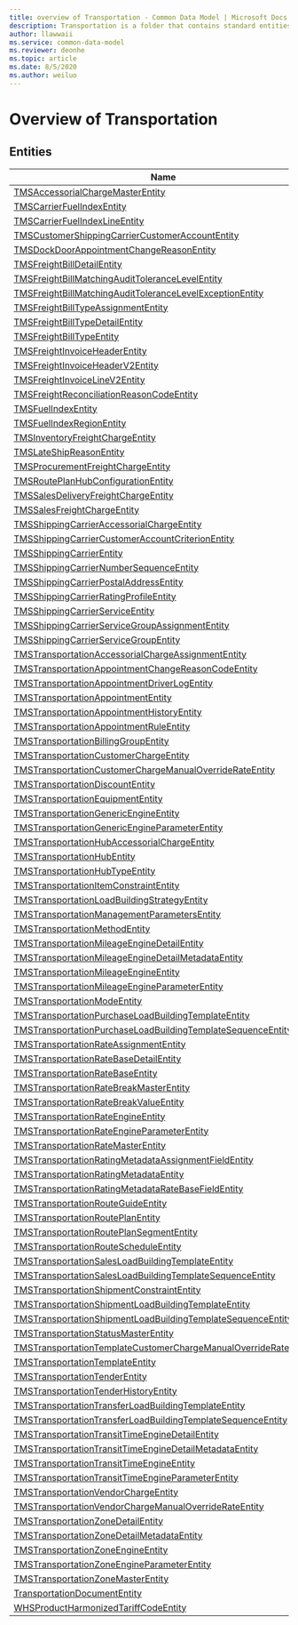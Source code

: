 ```yaml
---
title: overview of Transportation - Common Data Model | Microsoft Docs
description: Transportation is a folder that contains standard entities related to the Common Data Model.
author: llawwaii
ms.service: common-data-model
ms.reviewer: deonhe
ms.topic: article
ms.date: 8/5/2020
ms.author: weiluo
---
```


# Overview of Transportation


## Entities

|Name|Description|
|---|---|
|[TMSAccessorialChargeMasterEntity](TMSAccessorialChargeMasterEntity.md)||
|[TMSCarrierFuelIndexEntity](TMSCarrierFuelIndexEntity.md)||
|[TMSCarrierFuelIndexLineEntity](TMSCarrierFuelIndexLineEntity.md)||
|[TMSCustomerShippingCarrierCustomerAccountEntity](TMSCustomerShippingCarrierCustomerAccountEntity.md)||
|[TMSDockDoorAppointmentChangeReasonEntity](TMSDockDoorAppointmentChangeReasonEntity.md)||
|[TMSFreightBillDetailEntity](TMSFreightBillDetailEntity.md)||
|[TMSFreightBillMatchingAuditToleranceLevelEntity](TMSFreightBillMatchingAuditToleranceLevelEntity.md)||
|[TMSFreightBillMatchingAuditToleranceLevelExceptionEntity](TMSFreightBillMatchingAuditToleranceLevelExceptionEntity.md)||
|[TMSFreightBillTypeAssignmentEntity](TMSFreightBillTypeAssignmentEntity.md)||
|[TMSFreightBillTypeDetailEntity](TMSFreightBillTypeDetailEntity.md)||
|[TMSFreightBillTypeEntity](TMSFreightBillTypeEntity.md)||
|[TMSFreightInvoiceHeaderEntity](TMSFreightInvoiceHeaderEntity.md)||
|[TMSFreightInvoiceHeaderV2Entity](TMSFreightInvoiceHeaderV2Entity.md)||
|[TMSFreightInvoiceLineV2Entity](TMSFreightInvoiceLineV2Entity.md)||
|[TMSFreightReconciliationReasonCodeEntity](TMSFreightReconciliationReasonCodeEntity.md)||
|[TMSFuelIndexEntity](TMSFuelIndexEntity.md)||
|[TMSFuelIndexRegionEntity](TMSFuelIndexRegionEntity.md)||
|[TMSInventoryFreightChargeEntity](TMSInventoryFreightChargeEntity.md)||
|[TMSLateShipReasonEntity](TMSLateShipReasonEntity.md)||
|[TMSProcurementFreightChargeEntity](TMSProcurementFreightChargeEntity.md)||
|[TMSRoutePlanHubConfigurationEntity](TMSRoutePlanHubConfigurationEntity.md)||
|[TMSSalesDeliveryFreightChargeEntity](TMSSalesDeliveryFreightChargeEntity.md)||
|[TMSSalesFreightChargeEntity](TMSSalesFreightChargeEntity.md)||
|[TMSShippingCarrierAccessorialChargeEntity](TMSShippingCarrierAccessorialChargeEntity.md)||
|[TMSShippingCarrierCustomerAccountCriterionEntity](TMSShippingCarrierCustomerAccountCriterionEntity.md)||
|[TMSShippingCarrierEntity](TMSShippingCarrierEntity.md)||
|[TMSShippingCarrierNumberSequenceEntity](TMSShippingCarrierNumberSequenceEntity.md)||
|[TMSShippingCarrierPostalAddressEntity](TMSShippingCarrierPostalAddressEntity.md)||
|[TMSShippingCarrierRatingProfileEntity](TMSShippingCarrierRatingProfileEntity.md)||
|[TMSShippingCarrierServiceEntity](TMSShippingCarrierServiceEntity.md)||
|[TMSShippingCarrierServiceGroupAssignmentEntity](TMSShippingCarrierServiceGroupAssignmentEntity.md)||
|[TMSShippingCarrierServiceGroupEntity](TMSShippingCarrierServiceGroupEntity.md)||
|[TMSTransportationAccessorialChargeAssignmentEntity](TMSTransportationAccessorialChargeAssignmentEntity.md)||
|[TMSTransportationAppointmentChangeReasonCodeEntity](TMSTransportationAppointmentChangeReasonCodeEntity.md)||
|[TMSTransportationAppointmentDriverLogEntity](TMSTransportationAppointmentDriverLogEntity.md)||
|[TMSTransportationAppointmentEntity](TMSTransportationAppointmentEntity.md)||
|[TMSTransportationAppointmentHistoryEntity](TMSTransportationAppointmentHistoryEntity.md)||
|[TMSTransportationAppointmentRuleEntity](TMSTransportationAppointmentRuleEntity.md)||
|[TMSTransportationBillingGroupEntity](TMSTransportationBillingGroupEntity.md)||
|[TMSTransportationCustomerChargeEntity](TMSTransportationCustomerChargeEntity.md)||
|[TMSTransportationCustomerChargeManualOverrideRateEntity](TMSTransportationCustomerChargeManualOverrideRateEntity.md)||
|[TMSTransportationDiscountEntity](TMSTransportationDiscountEntity.md)||
|[TMSTransportationEquipmentEntity](TMSTransportationEquipmentEntity.md)||
|[TMSTransportationGenericEngineEntity](TMSTransportationGenericEngineEntity.md)||
|[TMSTransportationGenericEngineParameterEntity](TMSTransportationGenericEngineParameterEntity.md)||
|[TMSTransportationHubAccessorialChargeEntity](TMSTransportationHubAccessorialChargeEntity.md)||
|[TMSTransportationHubEntity](TMSTransportationHubEntity.md)||
|[TMSTransportationHubTypeEntity](TMSTransportationHubTypeEntity.md)||
|[TMSTransportationItemConstraintEntity](TMSTransportationItemConstraintEntity.md)||
|[TMSTransportationLoadBuildingStrategyEntity](TMSTransportationLoadBuildingStrategyEntity.md)||
|[TMSTransportationManagementParametersEntity](TMSTransportationManagementParametersEntity.md)||
|[TMSTransportationMethodEntity](TMSTransportationMethodEntity.md)||
|[TMSTransportationMileageEngineDetailEntity](TMSTransportationMileageEngineDetailEntity.md)||
|[TMSTransportationMileageEngineDetailMetadataEntity](TMSTransportationMileageEngineDetailMetadataEntity.md)||
|[TMSTransportationMileageEngineEntity](TMSTransportationMileageEngineEntity.md)||
|[TMSTransportationMileageEngineParameterEntity](TMSTransportationMileageEngineParameterEntity.md)||
|[TMSTransportationModeEntity](TMSTransportationModeEntity.md)||
|[TMSTransportationPurchaseLoadBuildingTemplateEntity](TMSTransportationPurchaseLoadBuildingTemplateEntity.md)||
|[TMSTransportationPurchaseLoadBuildingTemplateSequenceEntity](TMSTransportationPurchaseLoadBuildingTemplateSequenceEntity.md)||
|[TMSTransportationRateAssignmentEntity](TMSTransportationRateAssignmentEntity.md)||
|[TMSTransportationRateBaseDetailEntity](TMSTransportationRateBaseDetailEntity.md)||
|[TMSTransportationRateBaseEntity](TMSTransportationRateBaseEntity.md)||
|[TMSTransportationRateBreakMasterEntity](TMSTransportationRateBreakMasterEntity.md)||
|[TMSTransportationRateBreakValueEntity](TMSTransportationRateBreakValueEntity.md)||
|[TMSTransportationRateEngineEntity](TMSTransportationRateEngineEntity.md)||
|[TMSTransportationRateEngineParameterEntity](TMSTransportationRateEngineParameterEntity.md)||
|[TMSTransportationRateMasterEntity](TMSTransportationRateMasterEntity.md)||
|[TMSTransportationRatingMetadataAssignmentFieldEntity](TMSTransportationRatingMetadataAssignmentFieldEntity.md)||
|[TMSTransportationRatingMetadataEntity](TMSTransportationRatingMetadataEntity.md)||
|[TMSTransportationRatingMetadataRateBaseFieldEntity](TMSTransportationRatingMetadataRateBaseFieldEntity.md)||
|[TMSTransportationRouteGuideEntity](TMSTransportationRouteGuideEntity.md)||
|[TMSTransportationRoutePlanEntity](TMSTransportationRoutePlanEntity.md)||
|[TMSTransportationRoutePlanSegmentEntity](TMSTransportationRoutePlanSegmentEntity.md)||
|[TMSTransportationRouteScheduleEntity](TMSTransportationRouteScheduleEntity.md)||
|[TMSTransportationSalesLoadBuildingTemplateEntity](TMSTransportationSalesLoadBuildingTemplateEntity.md)||
|[TMSTransportationSalesLoadBuildingTemplateSequenceEntity](TMSTransportationSalesLoadBuildingTemplateSequenceEntity.md)||
|[TMSTransportationShipmentConstraintEntity](TMSTransportationShipmentConstraintEntity.md)||
|[TMSTransportationShipmentLoadBuildingTemplateEntity](TMSTransportationShipmentLoadBuildingTemplateEntity.md)||
|[TMSTransportationShipmentLoadBuildingTemplateSequenceEntity](TMSTransportationShipmentLoadBuildingTemplateSequenceEntity.md)||
|[TMSTransportationStatusMasterEntity](TMSTransportationStatusMasterEntity.md)||
|[TMSTransportationTemplateCustomerChargeManualOverrideRateEntity](TMSTransportationTemplateCustomerChargeManualOverrideRateEntity.md)||
|[TMSTransportationTemplateEntity](TMSTransportationTemplateEntity.md)||
|[TMSTransportationTenderEntity](TMSTransportationTenderEntity.md)||
|[TMSTransportationTenderHistoryEntity](TMSTransportationTenderHistoryEntity.md)||
|[TMSTransportationTransferLoadBuildingTemplateEntity](TMSTransportationTransferLoadBuildingTemplateEntity.md)||
|[TMSTransportationTransferLoadBuildingTemplateSequenceEntity](TMSTransportationTransferLoadBuildingTemplateSequenceEntity.md)||
|[TMSTransportationTransitTimeEngineDetailEntity](TMSTransportationTransitTimeEngineDetailEntity.md)||
|[TMSTransportationTransitTimeEngineDetailMetadataEntity](TMSTransportationTransitTimeEngineDetailMetadataEntity.md)||
|[TMSTransportationTransitTimeEngineEntity](TMSTransportationTransitTimeEngineEntity.md)||
|[TMSTransportationTransitTimeEngineParameterEntity](TMSTransportationTransitTimeEngineParameterEntity.md)||
|[TMSTransportationVendorChargeEntity](TMSTransportationVendorChargeEntity.md)||
|[TMSTransportationVendorChargeManualOverrideRateEntity](TMSTransportationVendorChargeManualOverrideRateEntity.md)||
|[TMSTransportationZoneDetailEntity](TMSTransportationZoneDetailEntity.md)||
|[TMSTransportationZoneDetailMetadataEntity](TMSTransportationZoneDetailMetadataEntity.md)||
|[TMSTransportationZoneEngineEntity](TMSTransportationZoneEngineEntity.md)||
|[TMSTransportationZoneEngineParameterEntity](TMSTransportationZoneEngineParameterEntity.md)||
|[TMSTransportationZoneMasterEntity](TMSTransportationZoneMasterEntity.md)||
|[TransportationDocumentEntity](TransportationDocumentEntity.md)||
|[WHSProductHarmonizedTariffCodeEntity](WHSProductHarmonizedTariffCodeEntity.md)||
